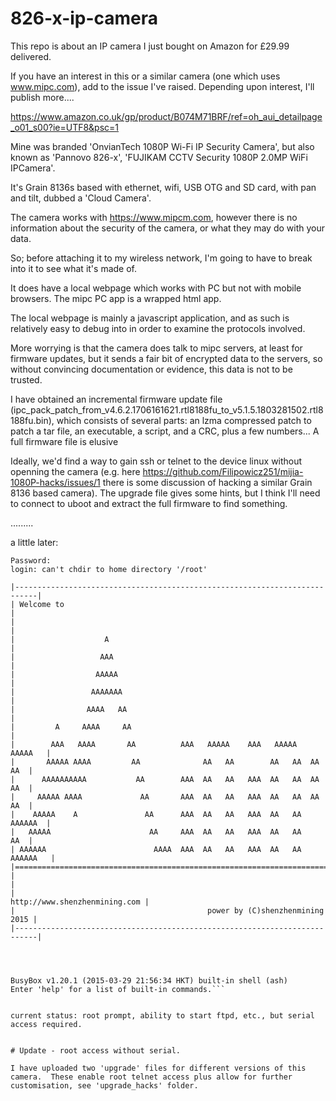 # 826-x-ip-camera

This repo is about an IP camera I just bought on Amazon for £29.99 delivered.

If you have an interest in this or a similar camera (one which uses www.mipc.com), add to the issue I've raised.  Depending upon interest, I'll publish more....

https://www.amazon.co.uk/gp/product/B074M71BRF/ref=oh_aui_detailpage_o01_s00?ie=UTF8&psc=1

Mine was branded 'OnvianTech 1080P Wi-Fi IP Security Camera', but also known as 'Pannovo 826-x', 'FUJIKAM CCTV Security 1080P 2.0MP WiFi IPCamera'.

It's Grain 8136s based with ethernet, wifi, USB OTG and SD card, with pan and tilt, dubbed a 'Cloud Camera'.

The camera works with https://www.mipcm.com, however there is no information about the security of the camera, or what they may do with your data.

So; before attaching it to my wireless network, I'm going to have  to break into it to see what it's made of.

It does have a local webpage which works with PC but not with mobile browsers.  The mipc PC app is a wrapped html app.

The local webpage is mainly a javascript application, and as such is relatively easy to debug into in order to examine the protocols involved.

More worrying is that the camera does talk to mipc servers, at least for firmware updates, but it sends a fair bit of encrypted data to the servers, so without convincing documentation or evidence, this data is not to be trusted.

I have obtained an incremental firmware update file (ipc_pack_patch_from_v4.6.2.1706161621.rtl8188fu_to_v5.1.5.1803281502.rtl8188fu.bin), which consists of several parts: an lzma compressed patch to patch a tar file, an executable, a script, and a CRC, plus a few numbers...  A full firmware file is elusive

Ideally, we'd find a way to gain ssh or telnet to the device linux without openning the camera (e.g. here https://github.com/Filipowicz251/mijia-1080P-hacks/issues/1 there is some discussion of hacking a similar Grain 8136 based camera).  The upgrade file gives some hints, but I think I'll need to connect to uboot and extract the full firmware to find something. 

.........

a little later:


```<removed>@<removed>@m@u@e.<removed> login: root
Password:
login: can't chdir to home directory '/root'

|---------------------------------------------------------------------------|
| Welcome to                                                                |
|                                                                           |
|                    A                                                      |
|                   AAA                                                     |
|                  AAAAA                                                    |
|                 AAAAAAA                                                   |
|                AAAA   AA                                                  |
|         A     AAAA     AA                                                 |
|        AAA   AAAA       AA          AAA   AAAAA    AAA   AAAAA    AAAAA   |
|       AAAAA AAAA         AA              AA   AA        AA   AA  AA   AA  |
|      AAAAAAAAAA           AA        AAA  AA   AA   AAA  AA   AA  AA   AA  |
|     AAAAA AAAA             AA       AAA  AA   AA   AAA  AA   AA  AA   AA  |
|    AAAAA    A               AA      AAA  AA   AA   AAA  AA   AA   AAAAAA  |
|   AAAAA                      AA     AAA  AA   AA   AAA  AA   AA       AA  |
| AAAAAA                        AAAA  AAA  AA   AA   AAA  AA   AA  AAAAAA   |
|===========================================================================|
|                                                                           |
|                                             http://www.shenzhenmining.com |
|                                           power by (C)shenzhenmining 2015 |
|---------------------------------------------------------------------------|




BusyBox v1.20.1 (2015-03-29 21:56:34 HKT) built-in shell (ash)
Enter 'help' for a list of built-in commands.```


current status: root prompt, ability to start ftpd, etc., but serial access required.


# Update - root access without serial.

I have uploaded two 'upgrade' files for different versions of this camera.  These enable root telnet access plus allow for further customisation, see 'upgrade_hacks' folder.

